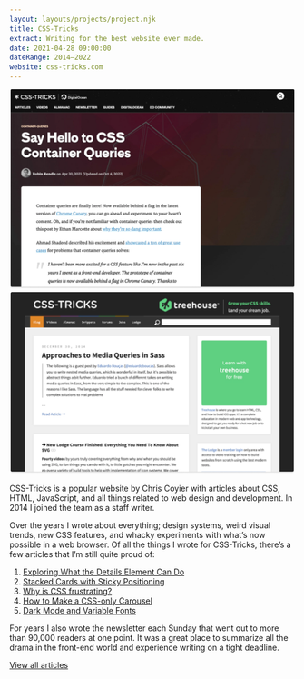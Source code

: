 ```yaml
---
layout: layouts/projects/project.njk
title: CSS-Tricks
extract: Writing for the best website ever made.
date: 2021-04-28 09:00:00
dateRange: 2014–2022
website: css-tricks.com
---
```


<div class="carousel columns-7-13">
  <a href="/images/projects/css-tricks/css-tricks-04.webp">
    <img src="/images/projects/css-tricks/css-tricks-04.webp" alt="A screenshot of an article I wrote"/>
  </a>
  <a href="/images/projects/css-tricks/css-tricks-01.webp">
    <img src="/images/projects/css-tricks/css-tricks-01.webp" alt="The CSS-Tricks homepage"/>
  </a>
</div>

<div class="columns-1-7">

<p class="intro">CSS-Tricks is a popular website by Chris Coyier with articles about CSS, HTML, JavaScript, and all things related to web design and development. In 2014 I joined the team as a staff writer.</p>

Over the years I wrote about everything; design systems, weird visual trends, new CSS features, and whacky experiments with what’s now possible in a web browser. Of all the things I wrote for CSS-Tricks, there’s a few articles that I’m still quite proud of:

1. [Exploring What the Details Element Can Do](https://css-tricks.com/exploring-what-the-details-and-summary-elements-can-do/)
2. [Stacked Cards with Sticky Positioning](https://css-tricks.com/stacked-cards-with-sticky-positioning-and-a-dash-of-sass/)
3. [Why is CSS frustrating?](https://css-tricks.com/why-is-css-frustrating/)
4. [How to Make a CSS-only Carousel](https://css-tricks.com/how-to-make-a-css-only-carousel/)
5. [Dark Mode and Variable Fonts](https://css-tricks.com/dark-mode-and-variable-fonts/)

For years I also wrote the newsletter each Sunday that went out to more than 90,000 readers at one point. It was a great place to summarize all the drama in the front-end world and experience writing on a tight deadline.

[View all articles](https://css-tricks.com/author/robinrendle/)

</div>
